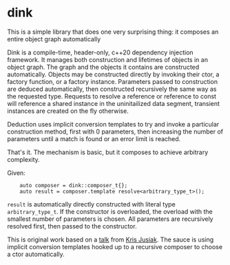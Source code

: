 # dink
This is a simple library that does one very surprising thing: it composes an entire object graph automatically

Dink is a compile-time, header-only, c++20 dependency injection framework. It manages both construction and lifetimes of objects in an object graph. The graph and the objects it contains are constructed automatically. Objects may be constructed directly by invoking their ctor, a factory function, or a factory instance. Parameters passed to construction are deduced automatically, then constructed recursively the same way as the requested type. Requests to resolve a reference or reference to const will reference a shared instance in the uninitailized data segment, transient instances are created on the fly otherwise.

Deduction uses implicit conversion templates to try and invoke a particular construction method, first with 0 parameters, then increasing the number of parameters until a match is found or an error limit is reached. 

That's it. The mechanism is basic, but it composes to achieve arbitrary complexity.

Given:
```  
    auto composer = dink::composer_t{};
    auto result = composer.template resolve<arbitrary_type_t>();  
```
`result` is automatically directly constructed with literal type `arbitrary_type_t`. If the constructor is overloaded, the overload with the smallest number of parameters is chosen. All parameters are recursively resolved first, then passed to the constructor.

This is original work based on a [talk](https://youtu.be/yVogS4NbL6U?si=nmCoA6SG797rT-4m) from [Kris Jusiak](linkedin.com/in/kris-jusiak). The sauce is using implicit conversion templates hooked up to a recursive composer to choose a ctor automatically.
